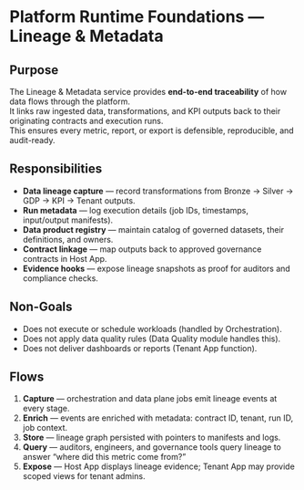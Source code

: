 # Platform Runtime Foundations — Lineage & Metadata

## Purpose
The Lineage & Metadata service provides **end-to-end traceability** of how data flows through the platform.  
It links raw ingested data, transformations, and KPI outputs back to their originating contracts and execution runs.  
This ensures every metric, report, or export is defensible, reproducible, and audit-ready.

## Responsibilities
- **Data lineage capture** — record transformations from Bronze → Silver → GDP → KPI → Tenant outputs.  
- **Run metadata** — log execution details (job IDs, timestamps, input/output manifests).  
- **Data product registry** — maintain catalog of governed datasets, their definitions, and owners.  
- **Contract linkage** — map outputs back to approved governance contracts in Host App.  
- **Evidence hooks** — expose lineage snapshots as proof for auditors and compliance checks.  

## Non-Goals
- Does not execute or schedule workloads (handled by Orchestration).  
- Does not apply data quality rules (Data Quality module handles this).  
- Does not deliver dashboards or reports (Tenant App function).  

## Flows
1. **Capture** — orchestration and data plane jobs emit lineage events at every stage.  
2. **Enrich** — events are enriched with metadata: contract ID, tenant, run ID, job context.  
3. **Store** — lineage graph persisted with pointers to manifests and logs.  
4. **Query** — auditors, engineers, and governance tools query lineage to answer “where did this metric come from?”  
5. **Expose** — Host App displays lineage evidence; Tenant App may provide scoped views for tenant admins.  

